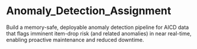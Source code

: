 # Anomaly_Detection_Assignment
Build a memory-safe, deployable anomaly detection pipeline for AICD data that flags imminent item-drop risk (and related anomalies) in near real-time, enabling proactive maintenance and reduced downtime.
